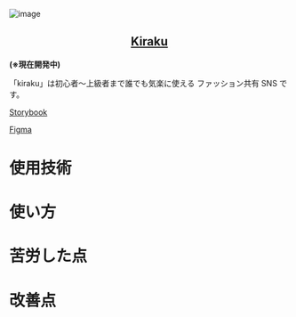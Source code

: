 ![image](https://user-images.githubusercontent.com/65433193/118914582-77a46f80-b966-11eb-89e9-8ccecd2d2d52.png)

<h2 align="center"><a href="https://kiraku.app/about">Kiraku</a></h2>

**(※現在開発中)**

「kiraku」は初心者〜上級者まで誰でも気楽に使える
ファッション共有 SNS です。

[Storybook](s-kawabe.github.io/Kiraku)

[Figma](https://www.figma.com/file/rjzfXejSYZTrOwRx3iND7J/DesignCamp?node-id=0%3A1)

# 使用技術

# 使い方

# 苦労した点

# 改善点
